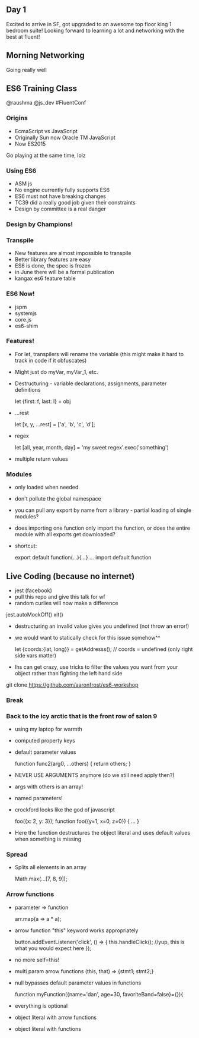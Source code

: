 ## Day 1

Excited to arrive in SF, got upgraded to an awesome top floor king 1 bedroom suite! Looking forward to learning a lot and networking with the best at fluent!

## Morning Networking

Going really well


## ES6 Training Class
@raushma
@js_dev
#FluentConf

### Origins
- EcmaScript vs JavaScript
- Originally Sun now Oracle TM JavaScript
- Now ES2015

Go playing at the same time, lolz

### Using ES6
- ASM js
- No engine currently fully supports ES6
- ES6 must not have breaking changes
- TC39 did a really good job given their constraints
- Design by committee is a real danger


### Design by Champions!

### Transpile
- New features are almost impossible to transpile
- Better library features are easy
- ES6 is done, the spec is frozen
- in June there will be a formal publication
- kangax es6 feature table

### ES6 Now!

- jspm
- systemjs
- core.js
- es6-shim

### Features!

- For let, transpilers will rename the variable (this might make it hard to track in code if it obfuscates)
- Might just do myVar, myVar_1, etc.
- Destructuring - variable declarations, assignments, parameter definitions

    let {first: f, last: l} = obj

- ...rest

    let [x, y, ...rest] = ['a', 'b', 'c', 'd'];

- regex

    let [all, year, month, day] = 'my sweet regex'.exec('something')

- multiple return values

### Modules

- only loaded when needed
- don't pollute the global namespace
- you can pull any export by name from a library - partial loading of single modules?
- does importing one function only import the function, or does the entire module with all exports get downloaded?
- shortcut:

    export default function(...){...}
    ...
    import default function


## Live Coding (because no internet)

- jest (facebook)
- pull this repo and give this talk for wf
- random curlies will now make a difference

jest.autoMockOff()
xit()

- destructuring an invalid value gives you undefined (not throw an error!)
- we would want to statically check for this issue somehow^^

    let {coords:{lat, long}} = getAddresss(); // coords = undefined (only right side vars matter)

- lhs can get crazy, use tricks to filter the values you want from your object rather than fighting the left hand side

git clone https://github.com/aaronfrost/es6-workshop

### Break

### Back to the icy arctic that is the front row of salon 9

- using my laptop for warmth
- computed property keys
- default parameter values

    function func2(arg0, ...others) {
        return others;
    }

- NEVER USE ARGUMENTS anymore (do we still need apply then?)
- args with others is an array!
- named parameters!
- crockford looks like the god of javascript

    foo({x: 2, y: 3});
    function foo({y=1, x=0, z=0}) {
        ...
    }

- Here the function destructures the object literal and uses default values when something is missing

### Spread

- Splits all elements in an array

    Math.max(...[7, 8, 9]);

### Arrow functions

- parameter => function

    arr.map(a => a * a);

- arrow function "this" keyword works appropriately

    button.addEventListener('click', () => {
        this.handleClick(); //yup, this is what you would expect here
    });

- no more self=this!
- multi param arrow functions (this, that) => {stmt1; stmt2;}

- null bypasses default parameter values in functions

    function myFunction({name='dan', age=30, favoriteBand=false}={}){

- everything is optional
- object literal with arrow functions
- object literal with functions










































